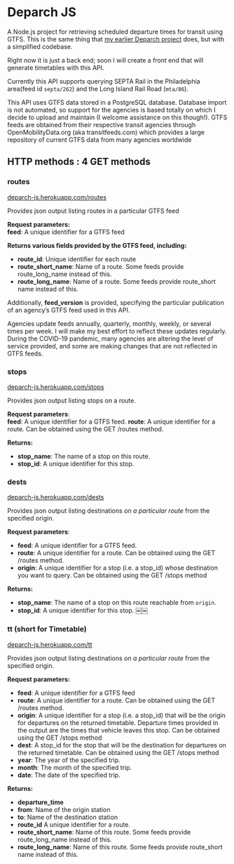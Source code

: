 # Deparch JS 

A Node.js project for retrieving scheduled departure times for transit using GTFS. This is the same thing that [my earlier Deparch project](https://donovanrichardson.github.io/departures/home.html) does, but with a simplified codebase.

Right now it is just a back end; soon I will create a front end that will generate timetables with this API.

Currently this API supports querying SEPTA Rail in the Philadelphia area(feed id `septa/262`) and the Long Island Rail Road (`mta/86`).

This API uses GTFS data stored in a PostgreSQL database. Database import is not automated, so support for the agencies is based totally on which I decide to upload and maintain (I welcome assistance on this though!). GTFS feeds are obtained from their respective transit agencies through OpenMobilityData.org (aka transitfeeds.com) which provides a large repository of current GTFS data from many agencies worldwide

## HTTP methods : 4 GET methods

### routes
[deparch-js.herokuapp.com/routes](https://deparch-js.herokuapp.com/routes?feed=mbta/64)

Provides json output listing routes in a particular GTFS feed 

**Request parameters:**  
**feed**: A unique identifier for a GTFS feed

**Returns various fields provided by the GTFS feed, including:**

- **route_id**: Unique identifier for each route
- **route_short_name**: Name of a route. Some feeds provide route_long_name instead of this.
- **route_long_name**: Name of a route. Some feeds provide route_short name instead of this.

Additionally, **feed_version** is provided, specifying the particular publication of an agency’s GTFS feed used in this API.

Agencies update feeds annually, quarterly, monthly, weekly, or several times per week. I will make my best effort to reflect these updates regularly. During the COVID-19 pandemic, many agencies are altering the level of service provided, and some are making changes that are not reflected in GTFS feeds.

### stops

[deparch-js.herokuapp.com/stops](https://deparch-js.herokuapp.com/stops?feed=mbta/64&route=Red)

Provides json output listing stops on a route.

**Request parameters**:  
**feed**: A unique identifier for a GTFS feed.
**route**: A unique identifier for a route. Can be obtained using the GET /routes method.

**Returns:**  
- **stop_name**: The name of a stop on this route.
- **stop_id**: A unique identifier for this stop.

### dests

[deparch-js.herokuapp.com/dests](https://deparch-js.herokuapp.com/dests?feed=mbta/64&route=Red&origin=place-harsq)

Provides json output listing destinations *on a particular route* from the specified origin.

**Request parameters**:  
- **feed**: A unique identifier for a GTFS feed.
- **route**: A unique identifier for a route. Can be obtained using the GET /routes method.
- **origin**: A unique identifier for a stop (i.e. a stop_id) whose destination you want to query. Can be obtained using the GET /stops method

**Returns:**  
- **stop_name**: The name of a stop on this route reachable from `origin`.
- **stop_id**: A unique identifier for this stop.
￼￼
### tt (short for Timetable)
[deparch-js.herokuapp.com/tt](http://localhost:5000/tt?feed=mbta/64&route=Red&origin=place-harsq&dest=place-jfk&year=2020&month=4&date=20)

Provides json output listing destinations *on a particular route* from the specified origin.

**Request parameters:**
- **feed**: A unique identifier for a GTFS feed
- **route**: A unique identifier for a route. Can be obtained using the GET /routes method.
- **origin**: A unique identifier for a stop (i.e. a stop_id) that will be the origin for departures on the returned timetable. Departure times provided in the output are the times that vehicle leaves this stop. Can be obtained using the GET /stops method
- **dest**: A stop_id for the stop that will be the destination for departures on the returned timetable. Can be obtained using the GET /stops method
- **year**: The year of the specified trip.
- **month**: The month of the specified trip.
- **date**: The date of the specified trip.

**Returns:**
- **departure_time** 
- **from**: Name of the origin station
- **to**: Name of the destination station
- **route_id** A unique identifier for a route.
- **route_short_name**: Name of this route. Some feeds provide route_long_name instead of this.
- **route_long_name**: Name of this route. Some feeds provide route_short name instead of this.